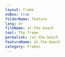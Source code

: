 ```yaml
---
layout: frame
noBox: true
folderName: feature
lang: en
fileName: at-the-beach
tool: The frame
permalink: /at-the-beach
featureName: at-the-beach
category: Frames
---
```

